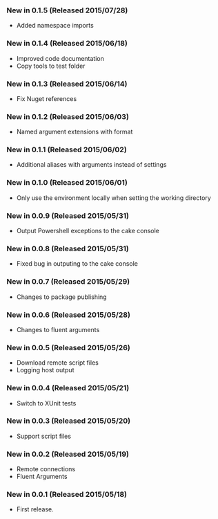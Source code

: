 ### New in 0.1.5 (Released 2015/07/28)
* Added namespace imports

### New in 0.1.4 (Released 2015/06/18)
* Improved code documentation
* Copy tools to test folder

### New in 0.1.3 (Released 2015/06/14)
* Fix Nuget references

### New in 0.1.2 (Released 2015/06/03)
* Named argument extensions with format

### New in 0.1.1 (Released 2015/06/02)
* Additional aliases with arguments instead of settings

### New in 0.1.0 (Released 2015/06/01)
* Only use the environment locally when setting the working directory

### New in 0.0.9 (Released 2015/05/31)
* Output Powershell exceptions to the cake console

### New in 0.0.8 (Released 2015/05/31)
* Fixed bug in outputing to the cake console

### New in 0.0.7 (Released 2015/05/29)
* Changes to package publishing

### New in 0.0.6 (Released 2015/05/28)
* Changes to fluent arguments

### New in 0.0.5 (Released 2015/05/26)
* Download remote script files
* Logging host output

### New in 0.0.4 (Released 2015/05/21)
* Switch to XUnit tests

### New in 0.0.3 (Released 2015/05/20)
* Support script files

### New in 0.0.2 (Released 2015/05/19)
* Remote connections
* Fluent Arguments

### New in 0.0.1 (Released 2015/05/18)
* First release.